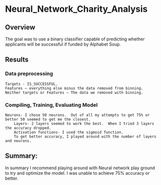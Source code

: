 # Neural_Network_Charity_Analysis

## Overview
The goal was to use a binary classifier capable of predicting whether applicants will be successful if funded by Alphabet Soup.

## Results
### Data preprocessing
	Targets - IS_SUCCESSFUL.
	Features – everything else minus the data removed from binning.
	Neither targets or Features – The data we removed with binning. 
### Compiling, Training, Evaluating Model
	Neurons- I chose 50 neurons.  Out of all my attempts to get 75% or better 50 seemed to get me the closest. 
        Layers- 2 layers seemed to work the best.  When I tried 3 layers the accuracy dropped.
        Activation functions- I used the sigmoid function.
        To get better accuracy, I played around with the number of layers and neurons. 
## Summary:
In summary I recommend playing around with Neural network play ground to try and optimize the model.  I was unable to achieve 75% accuracy or better. 
